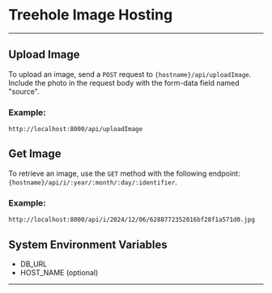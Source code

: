 # Treehole Image Hosting

---
## Upload Image

To upload an image, send a `POST` request to `{hostname}/api/uploadImage`. Include the photo in the request body with the form-data field named "source".

### Example:
    http://localhost:8000/api/uploadImage

## Get Image

To retrieve an image, use the `GET` method with the following endpoint: `{hostname}/api/i/:year/:month/:day/:identifier`.

### Example:
    http://localhost:8000/api/i/2024/12/06/6288772352016bf28f1a571d0.jpg

## System Environment Variables
- DB_URL
- HOST_NAME (optional)
---